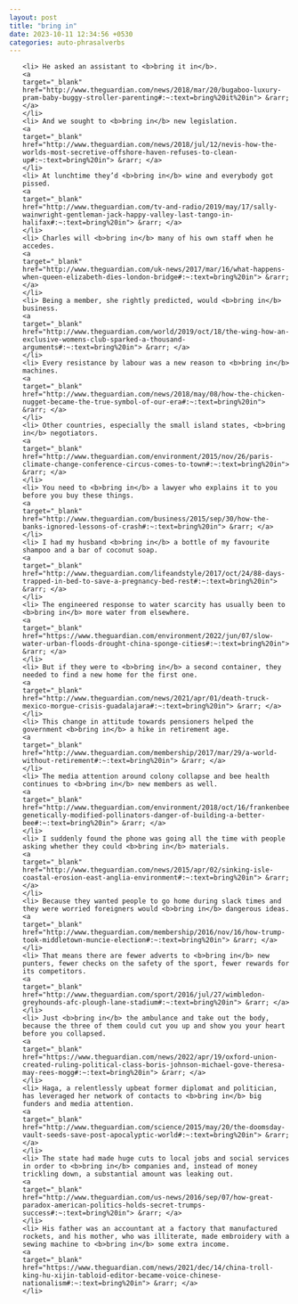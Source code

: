 ```yaml
---
layout: post
title: "bring in"
date: 2023-10-11 12:34:56 +0530
categories: auto-phrasalverbs
---
```

<ol>

    <li> He asked an assistant to <b>bring it in</b>.
    <a 
    target="_blank" 
    href="http://www.theguardian.com/news/2018/mar/20/bugaboo-luxury-pram-baby-buggy-stroller-parenting#:~:text=bring%20it%20in"> &rarr; </a>
    </li>
    <li> And we sought to <b>bring in</b> new legislation.
    <a 
    target="_blank" 
    href="http://www.theguardian.com/news/2018/jul/12/nevis-how-the-worlds-most-secretive-offshore-haven-refuses-to-clean-up#:~:text=bring%20in"> &rarr; </a>
    </li>
    <li> At lunchtime they’d <b>bring in</b> wine and everybody got pissed.
    <a 
    target="_blank" 
    href="http://www.theguardian.com/tv-and-radio/2019/may/17/sally-wainwright-gentleman-jack-happy-valley-last-tango-in-halifax#:~:text=bring%20in"> &rarr; </a>
    </li>
    <li> Charles will <b>bring in</b> many of his own staff when he accedes.
    <a 
    target="_blank" 
    href="http://www.theguardian.com/uk-news/2017/mar/16/what-happens-when-queen-elizabeth-dies-london-bridge#:~:text=bring%20in"> &rarr; </a>
    </li>
    <li> Being a member, she rightly predicted, would <b>bring in</b> business.
    <a 
    target="_blank" 
    href="http://www.theguardian.com/world/2019/oct/18/the-wing-how-an-exclusive-womens-club-sparked-a-thousand-arguments#:~:text=bring%20in"> &rarr; </a>
    </li>
    <li> Every resistance by labour was a new reason to <b>bring in</b> machines.
    <a 
    target="_blank" 
    href="http://www.theguardian.com/news/2018/may/08/how-the-chicken-nugget-became-the-true-symbol-of-our-era#:~:text=bring%20in"> &rarr; </a>
    </li>
    <li> Other countries, especially the small island states, <b>bring in</b> negotiators.
    <a 
    target="_blank" 
    href="http://www.theguardian.com/environment/2015/nov/26/paris-climate-change-conference-circus-comes-to-town#:~:text=bring%20in"> &rarr; </a>
    </li>
    <li> You need to <b>bring in</b> a lawyer who explains it to you before you buy these things.
    <a 
    target="_blank" 
    href="http://www.theguardian.com/business/2015/sep/30/how-the-banks-ignored-lessons-of-crash#:~:text=bring%20in"> &rarr; </a>
    </li>
    <li> I had my husband <b>bring in</b> a bottle of my favourite shampoo and a bar of coconut soap.
    <a 
    target="_blank" 
    href="http://www.theguardian.com/lifeandstyle/2017/oct/24/88-days-trapped-in-bed-to-save-a-pregnancy-bed-rest#:~:text=bring%20in"> &rarr; </a>
    </li>
    <li> The engineered response to water scarcity has usually been to <b>bring in</b> more water from elsewhere.
    <a 
    target="_blank" 
    href="https://www.theguardian.com/environment/2022/jun/07/slow-water-urban-floods-drought-china-sponge-cities#:~:text=bring%20in"> &rarr; </a>
    </li>
    <li> But if they were to <b>bring in</b> a second container, they needed to find a new home for the first one.
    <a 
    target="_blank" 
    href="http://www.theguardian.com/news/2021/apr/01/death-truck-mexico-morgue-crisis-guadalajara#:~:text=bring%20in"> &rarr; </a>
    </li>
    <li> This change in attitude towards pensioners helped the government <b>bring in</b> a hike in retirement age.
    <a 
    target="_blank" 
    href="http://www.theguardian.com/membership/2017/mar/29/a-world-without-retirement#:~:text=bring%20in"> &rarr; </a>
    </li>
    <li> The media attention around colony collapse and bee health continues to <b>bring in</b> new members as well.
    <a 
    target="_blank" 
    href="http://www.theguardian.com/environment/2018/oct/16/frankenbees-genetically-modified-pollinators-danger-of-building-a-better-bee#:~:text=bring%20in"> &rarr; </a>
    </li>
    <li> I suddenly found the phone was going all the time with people asking whether they could <b>bring in</b> materials.
    <a 
    target="_blank" 
    href="http://www.theguardian.com/news/2015/apr/02/sinking-isle-coastal-erosion-east-anglia-environment#:~:text=bring%20in"> &rarr; </a>
    </li>
    <li> Because they wanted people to go home during slack times and they were worried foreigners would <b>bring in</b> dangerous ideas.
    <a 
    target="_blank" 
    href="http://www.theguardian.com/membership/2016/nov/16/how-trump-took-middletown-muncie-election#:~:text=bring%20in"> &rarr; </a>
    </li>
    <li> That means there are fewer adverts to <b>bring in</b> new punters, fewer checks on the safety of the sport, fewer rewards for its competitors.
    <a 
    target="_blank" 
    href="http://www.theguardian.com/sport/2016/jul/27/wimbledon-greyhounds-afc-plough-lane-stadium#:~:text=bring%20in"> &rarr; </a>
    </li>
    <li> Just <b>bring in</b> the ambulance and take out the body, because the three of them could cut you up and show you your heart before you collapsed.
    <a 
    target="_blank" 
    href="https://www.theguardian.com/news/2022/apr/19/oxford-union-created-ruling-political-class-boris-johnson-michael-gove-theresa-may-rees-mogg#:~:text=bring%20in"> &rarr; </a>
    </li>
    <li> Haga, a relentlessly upbeat former diplomat and politician, has leveraged her network of contacts to <b>bring in</b> big funders and media attention.
    <a 
    target="_blank" 
    href="http://www.theguardian.com/science/2015/may/20/the-doomsday-vault-seeds-save-post-apocalyptic-world#:~:text=bring%20in"> &rarr; </a>
    </li>
    <li> The state had made huge cuts to local jobs and social services in order to <b>bring in</b> companies and, instead of money trickling down, a substantial amount was leaking out.
    <a 
    target="_blank" 
    href="http://www.theguardian.com/us-news/2016/sep/07/how-great-paradox-american-politics-holds-secret-trumps-success#:~:text=bring%20in"> &rarr; </a>
    </li>
    <li> His father was an accountant at a factory that manufactured rockets, and his mother, who was illiterate, made embroidery with a sewing machine to <b>bring in</b> some extra income.
    <a 
    target="_blank" 
    href="https://www.theguardian.com/news/2021/dec/14/china-troll-king-hu-xijin-tabloid-editor-became-voice-chinese-nationalism#:~:text=bring%20in"> &rarr; </a>
    </li>